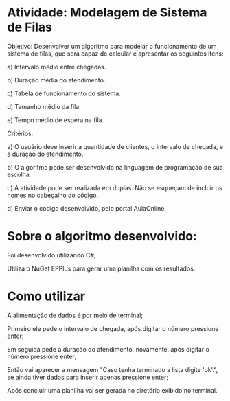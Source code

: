 # Atividade: Modelagem de Sistema de Filas

Objetivo: Desenvolver um algoritmo para modelar o funcionamento de um sistema de filas, que será capaz de calcular e apresentar os seguintes itens:

a) Intervalo médio entre chegadas.

b) Duração média do atendimento.

c) Tabela de funcionamento do sistema.

d) Tamanho médio da fila.

e) Tempo médio de espera na fila.

Critérios:

a) O usuário deve inserir a quantidade de clientes, o intervalo de chegada,
e a duração do atendimento.

b) O algoritmo pode ser desenvolvido na linguagem de programação de
sua escolha.

c) A atividade pode ser realizada em duplas. Não se esqueçam de incluir
os nomes no cabeçalho do código.

d) Enviar o código desenvolvido, pelo portal AulaOnline.

# Sobre o algoritmo desenvolvido:

Foi desenvolvido utilizando C#;

Utiliza o NuGet EPPlus para gerar uma planilha com os resultados.

# Como utilizar

A alimentação de dados é por meio de terminal;

Primeiro ele pede o intervalo de chegada, após digitar o número pressione enter;

Em seguida pede a duração do atendimento, novamente, após digitar o número pressione enter;

Então vai aparecer a mensagem "Caso tenha terminado a lista digite 'ok'.", se ainda tiver dados para inserir apenas pressione enter;

Após concluir uma planilha vai ser gerada no diretório exibido no terminal.
